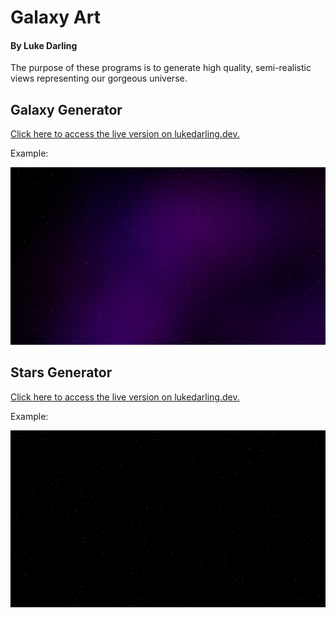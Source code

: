# Galaxy Art
#### By Luke Darling

The purpose of these programs is to generate high quality, semi-realistic views representing our gorgeous universe.

## Galaxy Generator

[Click here to access the live version on lukedarling.dev.](https://www.lukedarling.dev/galaxy.html)

Example:

![](https://github.com/LukeDarling/GalaxyArt/raw/master/galaxy.png)

## Stars Generator

[Click here to access the live version on lukedarling.dev.](https://www.lukedarling.dev/stars.html)

Example:

![](https://github.com/LukeDarling/GalaxyArt/raw/master/stars.png)
